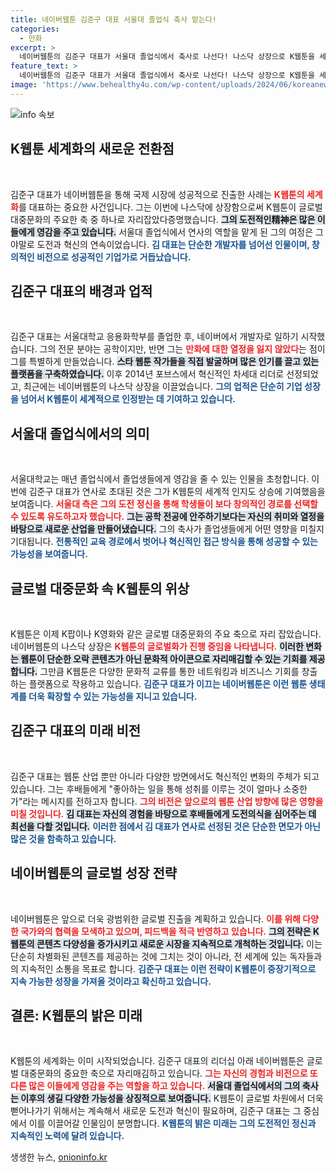 ```yaml
---
title: 네이버웹툰 김준구 대표 서울대 졸업식 축사 맡는다!
categories:
  - 만화
excerpt: >
  네이버웹툰의 김준구 대표가 서울대 졸업식에서 축사로 나선다! 나스닥 상장으로 K웹툰을 세계에 알린 그가 후배들에게 도전 정신을 전하게 된다. 글로벌 현상을 이끈 그의 이야기, 놓치지 마세요!
feature_text: >
  네이버웹툰의 김준구 대표가 서울대 졸업식에서 축사로 나선다! 나스닥 상장으로 K웹툰을 세계에 알린 그가 후배들에게 도전 정신을 전하게 된다. 글로벌 현상을 이끈 그의 이야기, 놓치지 마세요!
image: 'https://www.behealthy4u.com/wp-content/uploads/2024/06/koreanews.jpg'
---
```


<p><img src="https://www.behealthy4u.com/wp-content/uploads/2024/06/koreanews.jpg" alt="info 속보" /></p>

<h2 data-ke-size="size26">K웹툰 세계화의 새로운 전환점</h2>

<p data-ke-size="size16">&nbsp;</p>

<p>김준구 대표가 네이버웹툰을 통해 국제 시장에 성공적으로 진출한 사례는 <b><span style="color: #ee2323;">K웹툰의 세계화</span></b>를 대표하는 중요한 사건입니다. 그는 이번에 나스닥에 상장함으로써 K웹툰이 글로벌 대중문화의 주요한 축 중 하나로 자리잡았다증명했습니다. <b><span style="background-color: #21538527;">그의 도전적인精神은 많은 이들에게 영감을 주고 있습니다.</span></b> 서울대 졸업식에서 연사의 역할을 맡게 된 그의 여정은 그야말로 도전과 혁신의 연속이었습니다. <b><span style="color: #1a5490;">김 대표는 단순한 개발자를 넘어선 인물이며, 창의적인 비전으로 성공적인 기업가로 거듭났습니다.</span></b> </p>

<h2 data-ke-size="size26">김준구 대표의 배경과 업적</h2>

<p data-ke-size="size16">&nbsp;</p>

<p>김준구 대표는 서울대학교 응용화학부를 졸업한 후, 네이버에서 개발자로 일하기 시작했습니다. 그의 전문 분야는 공학이지만, 반면 그는 <b><span style="color: #ee2323;">만화에 대한 열정을 잃지 않았다</span></b>는 점이 그를 특별하게 만들었습니다. <b><span style="background-color: #21538527;">스타 웹툰 작가들을 직접 발굴하며 많은 인기를 끌고 있는 플랫폼을 구축하였습니다.</span></b> 이후 2014년 포브스에서 혁신적인 차세대 리더로 선정되었고, 최근에는 네이버웹툰의 나스닥 상장을 이끌었습니다. <b><span style="color: #1a5490;">그의 업적은 단순히 기업 성장을 넘어서 K웹툰이 세계적으로 인정받는 데 기여하고 있습니다.</span></b></p>

<h2 data-ke-size="size26">서울대 졸업식에서의 의미</h2>

<p data-ke-size="size16">&nbsp;</p>

<p>서울대학교는 매년 졸업식에서 졸업생들에게 영감을 줄 수 있는 인물을 초청합니다. 이번에 김준구 대표가 연사로 초대된 것은 그가 K웹툰의 세계적 인지도 상승에 기여했음을 보여줍니다. <b><span style="color: #ee2323;">서울대 측은 그의 도전 정신을 통해 학생들이 보다 창의적인 경로를 선택할 수 있도록 유도하고자 했습니다.</span></b> <b><span style="background-color: #21538527;">그는 공학 전공에 안주하기보다는 자신의 취미와 열정을 바탕으로 새로운 산업을 만들어냈습니다.</span></b> 그의 축사가 졸업생들에게 어떤 영향을 미칠지 기대됩니다. <b><span style="color: #1a5490;">전통적인 교육 경로에서 벗어나 혁신적인 접근 방식을 통해 성공할 수 있는 가능성을 보여줍니다.</span></b></p>

<h2 data-ke-size="size26">글로벌 대중문화 속 K웹툰의 위상</h2>

<p data-ke-size="size16">&nbsp;</p>

<p>K웹툰은 이제 K팝이나 K영화와 같은 글로벌 대중문화의 주요 축으로 자리 잡았습니다. 네이버웹툰의 나스닥 상장은 <b><span style="color: #ee2323;">K웹툰의 글로벌화가 진행 중임을 나타냅니다.</span></b> <b><span style="background-color: #21538527;">이러한 변화는 웹툰이 단순한 오락 콘텐츠가 아닌 문화적 아이콘으로 자리매김할 수 있는 기회를 제공합니다.</span></b> 그만큼 K웹툰은 다양한 문화적 교류를 통한 네트워킹과 비즈니스 기회를 창출하는 플랫폼으로 작용하고 있습니다. <b><span style="color: #1a5490;">김준구 대표가 이끄는 네이버웹툰은 이런 웹툰 생태계를 더욱 확장할 수 있는 가능성을 지니고 있습니다.</span></b></p>

<h2 data-ke-size="size26">김준구 대표의 미래 비전</h2>

<p data-ke-size="size16">&nbsp;</p>

<p>김준구 대표는 웹툰 산업 뿐만 아니라 다양한 방면에서도 혁신적인 변화의 주체가 되고 있습니다. 그는 후배들에게 "좋아하는 일을 통해 성취를 이루는 것이 얼마나 소중한가"라는 메시지를 전하고자 합니다. <b><span style="color: #ee2323;">그의 비전은 앞으로의 웹툰 산업 방향에 많은 영향을 미칠 것입니다.</span></b> <b><span style="background-color: #21538527;">김 대표는 자신의 경험을 바탕으로 후배들에게 도전의식을 심어주는 데 최선을 다할 것입니다.</span></b> <b><span style="color: #1a5490;">이러한 점에서 김 대표가 연사로 선정된 것은 단순한 면모가 아닌 많은 것을 함축하고 있습니다.</span></b></p>

<h2 data-ke-size="size26">네이버웹툰의 글로벌 성장 전략</h2>

<p data-ke-size="size16">&nbsp;</p>

<p>네이버웹툰은 앞으로 더욱 광범위한 글로벌 진출을 계획하고 있습니다. <b><span style="color: #ee2323;">이를 위해 다양한 국가와의 협력을 모색하고 있으며, 피드백을 적극 반영하고 있습니다.</span></b> <b><span style="background-color: #21538527;">그의 전략은 K웹툰의 콘텐츠 다양성을 증가시키고 새로운 시장을 지속적으로 개척하는 것입니다.</span></b> 이는 단순히 차별화된 콘텐츠를 제공하는 것에 그치는 것이 아니라, 전 세계에 있는 독자들과의 지속적인 소통을 목표로 합니다. <b><span style="color: #1a5490;">김준구 대표는 이런 전략이 K웹툰이 중장기적으로 지속 가능한 성장을 가져올 것이라고 확신하고 있습니다.</span></b></p>

<h2 data-ke-size="size26">결론: K웹툰의 밝은 미래</h2>

<p data-ke-size="size16">&nbsp;</p>

<p>K웹툰의 세계화는 이미 시작되었습니다. 김준구 대표의 리더십 아래 네이버웹툰은 글로벌 대중문화의 중요한 축으로 자리매김하고 있습니다. <b><span style="color: #ee2323;">그는 자신의 경험과 비전으로 또 다른 많은 이들에게 영감을 주는 역할을 하고 있습니다.</span></b> <b><span style="background-color: #21538527;">서울대 졸업식에서의 그의 축사는 이후의 생길 다양한 가능성을 상징적으로 보여줍니다.</span></b> K웹툰이 글로벌 차원에서 더욱 뻗어나가기 위해서는 계속해서 새로운 도전과 혁신이 필요하며, 김준구 대표는 그 중심에서 이를 이끌어갈 인물임이 분명합니다. <b><span style="color: #1a5490;">K웹툰의 밝은 미래는 그의 도전적인 정신과 지속적인 노력에 달려 있습니다.</span></b></p>
생생한 뉴스, <a href="https://onioninfo.kr" rel="dofollow">onioninfo.kr</a>


